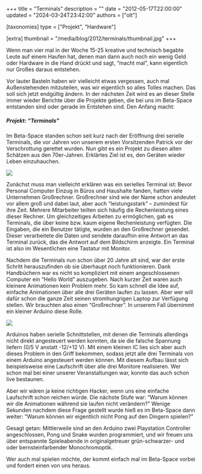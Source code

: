 +++
title = "Terminals"
description = ""
date = "2012-05-17T22:00:00"
updated = "2024-03-24T23:42:00"
authors = ["olt"]

[taxonomies]
type = ["Projekt", "Hardware"]

[extra]
thumbnail = "/media/blog/2012/terminals/thumbnail.jpg"
+++

Wenn man vier mal in der Woche 15-25 kreative und technisch begabte Leute auf
einem Haufen hat, denen man dann auch noch ein wenig Geld oder Hardware in die
Hand drückt und sagt, “macht mal”, kann eigentlich nur Großes daraus entstehen.

Vor lauter Basteln haben wir vielleicht etwas vergessen, auch mal
Außenstehenden mitzuteilen, was wir eigentlich so alles Tolles machen. Das soll
sich jetzt endgültig ändern. In der nächsten Zeit wird es an dieser Stelle
immer wieder Berichte über die Projekte geben, die bei uns im Beta-Space
entstanden sind oder gerade im Entstehen sind. Den Anfang macht:

##### Projekt: “Terminals”

Im Beta-Space standen schon seit kurz nach der Eröffnung drei serielle
Terminals, die vor Jahren von unserem ersten Vorsitzenden Patrick vor der
Verschrottung gerettet wurden. Nun gibt es ein Projekt zu diesen alten Schätzen
aus den 70er-Jahren. Erklärtes Ziel ist es, den Geräten wieder Leben
einzuhauchen.

![](/media/blog/2012/terminals/img1.jpg)

Zunächst muss man vielleicht erklären was ein serielles Terminal ist: Bevor
Personal Computer Einzug in Büros und Haushalte fanden, hatten viele
Unternehmen Großrechner. Großrechner sind wie der Name schon andeutet vor allem
groß und dabei laut, aber auch “leistungsstark” – zumindest für ihre Zeit.
Mehrere Mitarbeiter teilten sich häufig die Rechenleistung eines dieser
Rechner. Um gleichzeitiges Arbeiten zu ermöglichen, gab es Terminals, die über
keine bzw. kaum eigene Rechenleistung verfügten. Die Eingaben, die ein Benutzer
tätigte, wurden an den Großrechner gesendet. Dieser verarbeitete die Daten und
sendete daraufhin eine Antwort an das Terminal zurück, das die Antwort auf dem
Bildschirm anzeigte. Ein Terminal ist also im Wesentlichen eine Tastatur mit
Monitor.

Nachdem die Terminals nun schon über 20 Jahre alt sind, war der erste Schritt
herauszufinden ob sie überhaupt noch funktionieren. Dank Handbüchern war es
nicht so kompliziert mit einem angeschlossenen Computer ein “Hello World”
auszugeben. Nach kurzer Zeit waren auch kleinere Animationen kein Problem mehr.
So kam schnell die Idee auf, einfache Animationen über alle drei Geräten laufen
zu lassen. Aber wer will dafür schon die ganze Zeit seinen stromhungrigen
Laptop zur Verfügung stellen. Wir brauchten also einen “Großrechner”. In
unserem Fall übernimmt ein kleiner Arduino diese Rolle.

![](/media/blog/2012/terminals/img2.jpg)

Arduinos haben serielle Schnittstellen, mit denen die Terminals allerdings
nicht direkt angesteuert werden konnten, da sie die falsche Spannung liefern
(0/5 V anstatt -12/+12 V). Mit einem kleinen IC lies sich aber auch dieses
Problem in den Griff bekommen, sodass jetzt alle drei Terminals von einem
Arduino angesteuert werden können. Mit diesem Aufbau lässt sich beispielsweise
eine Laufschrift über alle drei Monitore realisieren. Wer schon mal bei einer
unserer Veranstaltungen war, konnte das auch schon live bestaunen.

Aber wir wären ja keine richtigen Hacker, wenn uns eine einfache Laufschrift
schon reichen würde. Die nächste Stufe war: “Warum können wir die Animationen
während sie laufen nicht verändern?” Wenige Sekunden nachdem diese Frage
gestellt wurde hieß es im Beta-Space dann weiter: “Warum können wir eigentlich
nicht Pong auf den Dingern spielen?”

Gesagt getan: Mittlerweile sind an den Arduino zwei Playstation Controller
angeschlossen, Pong und Snake wurden programmiert, und wir freuen uns über
entspannte Spieleabende in originalgetreuer grün-schwarzer- und oder
bernsteinfarbender Monochromoptik.

Wer auch mal spielen möchte, der kommt einfach mal im Beta-Space vorbei und
fordert einen von uns heraus.

